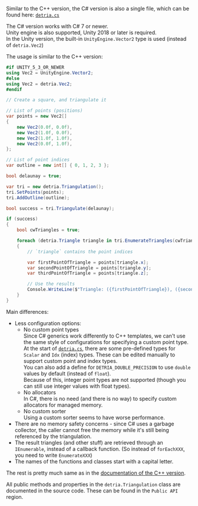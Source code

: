 Similar to the C++ version, the C# version is also a single file, which can be found here: [`detria.cs`](detria/detria.cs)

The C# version works with C# 7 or newer.  
Unity engine is also supported, Unity 2018 or later is required.  
In the Unity version, the built-in `UnityEngine.Vector2` type is used (instead of `detria.Vec2`)

The usage is similar to the C++ version:
```csharp
#if UNITY_5_3_OR_NEWER
using Vec2 = UnityEngine.Vector2;
#else
using Vec2 = detria.Vec2;
#endif

// Create a square, and triangulate it

// List of points (positions)
var points = new Vec2[]
{
    new Vec2(0.0f, 0.0f),
    new Vec2(1.0f, 0.0f),
    new Vec2(1.0f, 1.0f),
    new Vec2(0.0f, 1.0f),
};

// List of point indices
var outline = new int[] { 0, 1, 2, 3 };

bool delaunay = true;

var tri = new detria.Triangulation();
tri.SetPoints(points);
tri.AddOutline(outline);

bool success = tri.Triangulate(delaunay);

if (success)
{
    bool cwTriangles = true;

    foreach (detria.Triangle triangle in tri.EnumerateTriangles(cwTriangles))
    {
        // `triangle` contains the point indices

        var firstPointOfTriangle = points[triangle.x];
        var secondPointOfTriangle = points[triangle.y];
        var thirdPointOfTriangle = points[triangle.z];

        // Use the results
        Console.WriteLine($"Triangle: ({firstPointOfTriangle}), ({secondPointOfTriangle}), ({thirdPointOfTriangle})");
    }
}
```

Main differences:
- Less configuration options:
    - No custom point types  
    Since C# generics work differently to C++ templates, we can't use the same style of configurations for specifying a custom point type.  
    At the start of [`detria.cs`](detria/detria.cs), there are some pre-defined types for `Scalar` and `Idx` (index) types. These can be edited manually to support custom point and index types.  
    You can also add a define for `DETRIA_DOUBLE_PRECISION` to use `double` values by default (instead of `float`).  
    Because of this, integer point types are not supported (though you can still use integer values with float types).
    - No allocators  
    In C#, there is no need (and there is no way) to specify custom allocators for managed memory.
    - No custom sorter  
    Using a custom sorter seems to have worse performance.
- There are no memory safety concerns - since C# uses a garbage collector, the caller cannot free the memory while it's still being referenced by the triangulation.
- The result triangles (and other stuff) are retrieved through an `IEnumerable`, instead of a callback function. (So instead of `forEachXXX`, you need to write `EnumerateXXX`)
- The names of the functions and classes start with a capital letter.

The rest is pretty much same as in the [documentation of the C++ version](../DOCS.md).

All public methods and properties in the `detria.Triangulation` class are documented in the source code. These can be found in the `Public API` region.
